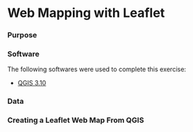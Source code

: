 
# Web Mapping with Leaflet

### Purpose

### Software

The following softwares were used to complete this exercise:

* [QGIS 3.10](https://qgis.org/en/site/forusers/download.html)

### Data

### Creating a Leaflet Web Map From QGIS

###
